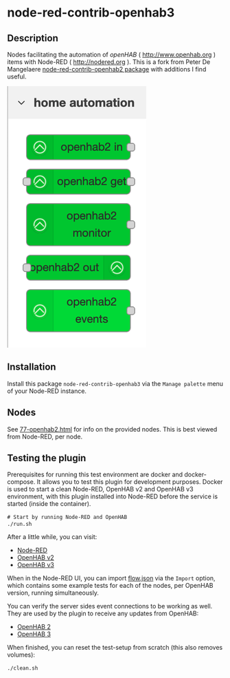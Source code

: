 # node-red-contrib-openhab3

## Description

Nodes facilitating the automation of *openHAB* ( <http://www.openhab.org> ) items with Node-RED ( <http://nodered.org> ). This is a fork from Peter De Mangelaere [node-red-contrib-openhab2 package](https://flows.nodered.org/node/node-red-contrib-openhab2) with additions I find useful.

![OpenHAB Node-RED nodes](images/openhab_nodes.png)

## Installation

Install this package `node-red-contrib-openhab3` via the `Manage palette` menu of your Node-RED instance.

## Nodes

See [77-openhab2.html](77-openhab2.html) for info on the provided nodes. This is best viewed from Node-RED, per node.

## Testing the plugin

Prerequisites for running this test environment are docker and docker-compose. It allows you to test this plugin for development purposes.
Docker is used to start a clean Node-RED, OpenHAB v2 and OpenHAB v3 environment, with this plugin installed into Node-RED before the service is started (inside the container).

    # Start by running Node-RED and OpenHAB
    ./run.sh

After a little while, you can visit:

- [Node-RED](http://localhost:1880)
- [OpenHAB v2](http://localhost:8080)
- [OpenHAB v3](http://localhost:8081)

When in the Node-RED UI, you can import [flow.json](test/nodered/flow.json) via the `Import` option, which contains some example tests for each of the nodes, per OpenHAB version, running simultaneously.

You can verify the server sides event connections to be working as well. They are used by the plugin to receive any updates from OpenHAB:

- [OpenHAB 2](http://localhost:8080/rest/events?topics=smarthome/items)
- [OpenHAB 3](http://localhost:8081/rest/events?topics=openhab/items)

When finished, you can reset the test-setup from scratch (this also removes volumes):

    ./clean.sh
